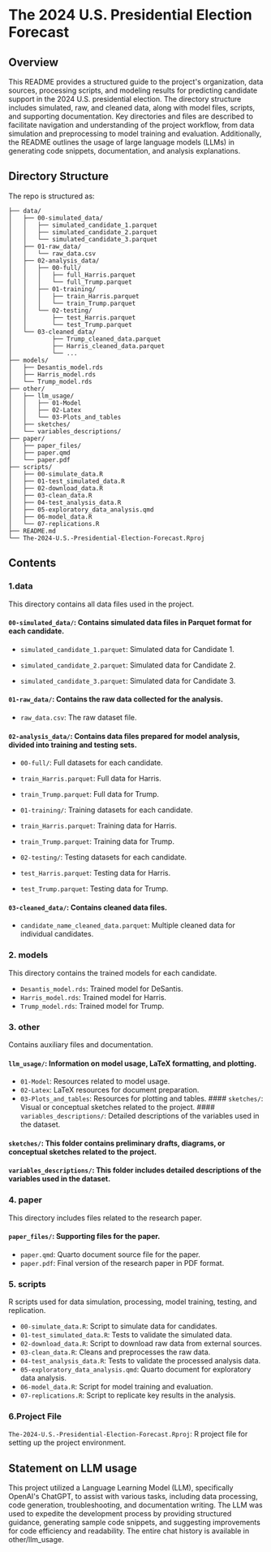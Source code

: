 # The 2024 U.S. Presidential Election Forecast

## Overview

This README provides a structured guide to the project's organization, data sources, processing scripts, and modeling results for predicting candidate support in the 2024 U.S. presidential election. The directory structure includes simulated, raw, and cleaned data, along with model files, scripts, and supporting documentation. Key directories and files are described to facilitate navigation and understanding of the project workflow, from data simulation and preprocessing to model training and evaluation. Additionally, the README outlines the usage of large language models (LLMs) in generating code snippets, documentation, and analysis explanations.

## Directory Structure

The repo is structured as:

```{kotlin}
├── data/
│   ├── 00-simulated_data/
│   │   ├── simulated_candidate_1.parquet
│   │   ├── simulated_candidate_2.parquet
│   │   └── simulated_candidate_3.parquet
│   ├── 01-raw_data/
│   │   └── raw_data.csv
│   ├── 02-analysis_data/
│   │   ├── 00-full/
│   │   │   ├── full_Harris.parquet
│   │   │   └── full_Trump.parquet
│   │   ├── 01-training/
│   │   │   ├── train_Harris.parquet
│   │   │   └── train_Trump.parquet
│   │   └── 02-testing/
│   │       ├── test_Harris.parquet
│   │       └── test_Trump.parquet
│   └── 03-cleaned_data/
│           ├── Trump_cleaned_data.parquet
│           ├── Harris_cleaned_data.parquet
│           └── ...
├── models/
│   ├── Desantis_model.rds
│   ├── Harris_model.rds
│   └── Trump_model.rds
├── other/
│   ├── llm_usage/
│   │   ├── 01-Model
│   │   ├── 02-Latex
│   │   └── 03-Plots_and_tables
│   ├── sketches/
│   └── variables_descriptions/
├── paper/
│   ├── paper_files/
│   ├── paper.qmd
│   └── paper.pdf
├── scripts/
│   ├── 00-simulate_data.R
│   ├── 01-test_simulated_data.R
│   ├── 02-download_data.R
│   ├── 03-clean_data.R
│   ├── 04-test_analysis_data.R
│   ├── 05-exploratory_data_analysis.qmd
│   ├── 06-model_data.R
│   └── 07-replications.R
├── README.md
└── The-2024-U.S.-Presidential-Election-Forecast.Rproj

```

## Contents

### 1.data

This directory contains all data files used in the project.

#### `00-simulated_data/`: Contains simulated data files in Parquet format for each candidate.

-   `simulated_candidate_1.parquet`: Simulated data for Candidate 1.

-   `simulated_candidate_2.parquet`: Simulated data for Candidate 2.

-   `simulated_candidate_3.parquet`: Simulated data for Candidate 3.

#### `01-raw_data/`: Contains the raw data collected for the analysis.

-   `raw_data.csv`: The raw dataset file.

#### `02-analysis_data/`: Contains data files prepared for model analysis, divided into training and testing sets.

-   `00-full/`: Full datasets for each candidate.

-   `train_Harris.parquet`: Full data for Harris.

-   `train_Trump.parquet`: Full data for Trump.

-   `01-training/`: Training datasets for each candidate.

-   `train_Harris.parquet`: Training data for Harris.

-   `train_Trump.parquet`: Training data for Trump.

-   `02-testing/`: Testing datasets for each candidate.

-   `test_Harris.parquet`: Testing data for Harris.

-   `test_Trump.parquet`: Testing data for Trump.

#### `03-cleaned_data/`: Contains cleaned data files.

-   `candidate_name_cleaned_data.parquet`: Multiple cleaned data for individual candidates.

### 2. models

This directory contains the trained models for each candidate.

-   `Desantis_model.rds`: Trained model for DeSantis.
-   `Harris_model.rds`: Trained model for Harris.
-   `Trump_model.rds`: Trained model for Trump.

### 3. other

Contains auxiliary files and documentation.

#### `llm_usage/`: Information on model usage, LaTeX formatting, and plotting.

-   `01-Model`: Resources related to model usage.
-   `02-Latex`: LaTeX resources for document preparation.
-   `03-Plots_and_tables`: Resources for plotting and tables. \#### `sketches/`: Visual or conceptual sketches related to the project. \#### `variables_descriptions/`: Detailed descriptions of the variables used in the dataset.

#### `sketches/`: This folder contains preliminary drafts, diagrams, or conceptual sketches related to the project.

#### `variables_descriptions/`: This folder includes detailed descriptions of the variables used in the dataset.

### 4. paper

This directory includes files related to the research paper.

#### `paper_files/`: Supporting files for the paper.

-   `paper.qmd`: Quarto document source file for the paper.
-   `paper.pdf`: Final version of the research paper in PDF format.

### 5. scripts

R scripts used for data simulation, processing, model training, testing, and replication.

-   `00-simulate_data.R`: Script to simulate data for candidates.
-   `01-test_simulated_data.R`: Tests to validate the simulated data.
-   `02-download_data.R`: Script to download raw data from external sources.
-   `03-clean_data.R`: Cleans and preprocesses the raw data.
-   `04-test_analysis_data.R`: Tests to validate the processed analysis data.
-   `05-exploratory_data_analysis.qmd`: Quarto document for exploratory data analysis.
-   `06-model_data.R`: Script for model training and evaluation.
-   `07-replications.R`: Script to replicate key results in the analysis.

### 6.Project File

`The-2024-U.S.-Presidential-Election-Forecast.Rproj`: R project file for setting up the project environment.

## Statement on LLM usage

This project utilized a Language Learning Model (LLM), specifically OpenAI's ChatGPT, to assist with various tasks, including data processing, code generation, troubleshooting, and documentation writing. The LLM was used to expedite the development process by providing structured guidance, generating sample code snippets, and suggesting improvements for code efficiency and readability. The entire chat history is available in other/llm_usage.
